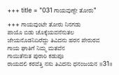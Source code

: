 +++
title = "031 ಗಾಯವುಣ್ಟೇ ತೋರು"

+++
ಗಾಯವುಂಟೇ ತೋರು ನಿನಗಡು  
ಪಾಯೊ ಬಿಡು ಚೊಕ್ಕೆಯವನೆನುತಲ  
ಜೇಯನೊಡನಿದಿರೆದ್ದು ತಿವಿದನು ಹರನ ಪೇರುರವ   
ಗಾಯ ಘಾತಿಗೆ ನಿಮ್ಮ ಮತವೆನ  
ಗಾಯಿತೆನುತ ಪುರಾರಿ ಕಡುಪೂ  
ರಾಯದಲಿ ಕರವೆತ್ತಿ ನಸು ತಿವಿದನು ಧನಂಜಯನ     ॥31॥